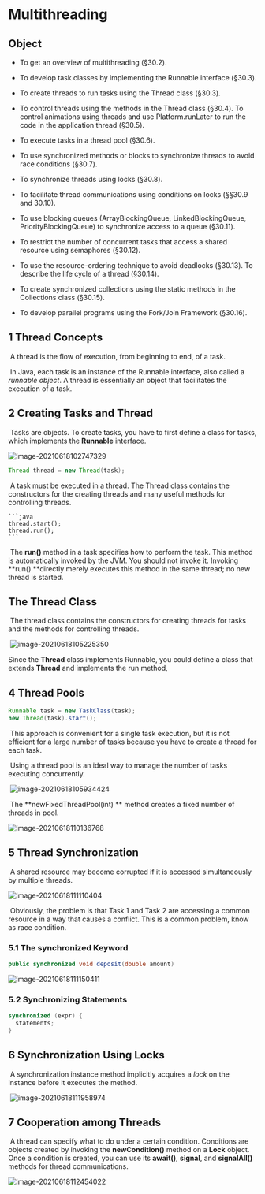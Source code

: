 # Multithreading

## Object

* To get an overview of multithreading (§30.2).

* To develop task classes by implementing the Runnable interface (§30.3).

* To create threads to run tasks using the Thread class (§30.3).

* To control threads using the methods in the Thread class (§30.4). To control animations using threads and use Platform.runLater to run the code in the application thread (§30.5).

* To execute tasks in a thread pool (§30.6).

* To use synchronized methods or blocks to synchronize threads to avoid race conditions (§30.7).

* To synchronize threads using locks (§30.8).

* To facilitate thread communications using conditions on locks (§§30.9 and 30.10).

* To use blocking queues (ArrayBlockingQueue, LinkedBlockingQueue, PriorityBlockingQueue) to synchronize access to a queue (§30.11).

* To restrict the number of concurrent tasks that access a shared resource using semaphores (§30.12).

* To use the resource-ordering technique to avoid deadlocks (§30.13). To describe the life cycle of a thread (§30.14).

* To create synchronized collections using the static methods in the Collections class (§30.15).

* To develop parallel programs using the Fork/Join Framework (§30.16).

  

## 1 Thread Concepts

​		A thread is the flow of execution, from beginning to end, of a task.

​		In Java, each task is an instance of the Runnable interface, also called a *runnable object*. A thread is essentially an object that facilitates the execution of a task.



## 2 Creating Tasks and Thread

​	Tasks are objects. To create tasks, you have to first define a class for tasks, which implements the **Runnable** interface.

![image-20210618102747329](https://tva1.sinaimg.cn/large/008i3skNly1grm7mh660hj31f60lcjwl.jpg)

```java
Thread thread = new Thread(task);
```

​	A task must be executed in a thread. The Thread class contains the constructors  for the creating threads and many useful methods for controlling threads.

    ```java
    thread.start();
    thread.run();
    ```

​     The **run()** method in a task specifies how to perform the task. This method is automatically invoked by the JVM. You should not invoke it. Invoking **run() **directly merely executes this method in the same thread; no new thread is started.



## The Thread Class

​	The thread class contains the constructors for creating threads for tasks and the methods for controlling threads.

​	![image-20210618105225350](https://tva1.sinaimg.cn/large/008i3skNly1grm8c1wqhnj31cs0o27at.jpg)

Since the **Thread** class implements Runnable, you could define a class that extends **Thread** and implements the run method,





## 4  Thread Pools

```java
Runnable task = new TaskClass(task); 
new Thread(task).start();
```

​	This approach is convenient for a single task execution, but it is not efficient for a large number of tasks because you have to create a thread for each task.

​	Using a thread pool is an ideal way to manage the number of tasks executing concurrently.

​	![image-20210618105934424](https://tva1.sinaimg.cn/large/008i3skNly1grm8jhpj9xj31hu0n8dmq.jpg) 

​	The **newFixedThreadPool(int) ** method creates a fixed number of threads in pool.

![image-20210618110136768](https://tva1.sinaimg.cn/large/008i3skNly1grm8lmx4t4j31hs0dojvx.jpg)

## 5 Thread Synchronization

​	A shared resource may become corrupted if it is accessed simultaneously  by multiple threads.

![image-20210618111110404](https://tva1.sinaimg.cn/large/008i3skNly1grm8vk7jmnj31480ayac0.jpg)

​	Obviously, the problem is that Task 1 and Task 2 are accessing a common resource in a way that causes a conflict. This is a common problem, know as race condition.

### 5.1 The synchronized Keyword

```java
public synchronized void deposit(double amount)
```



![image-20210618111150411](https://tva1.sinaimg.cn/large/008i3skNly1grm8w9flhoj312k0mkq5y.jpg)



### 5.2 Synchronizing Statements

```java
synchronized (expr) { 
  statements; 
}
```



## 6 Synchronization Using Locks

​	A synchronization instance method implicitly acquires a *lock* on the instance before it executes the method.

​	![image-20210618111958974](https://tva1.sinaimg.cn/large/008i3skNly1grm94q7xktj31900keafi.jpg)



## 7 Cooperation among Threads

​	A thread can specify what to do under a certain condition. Conditions are objects created by invoking the **newCondition()** method on a **Lock** object. Once a condition is created, you can use its **await()**, **signal**, and **signalAll()** methods for thread communications.

![image-20210618112454022](https://tva1.sinaimg.cn/large/008i3skNly1grm99unw2aj615g0bwdj102.jpg)









